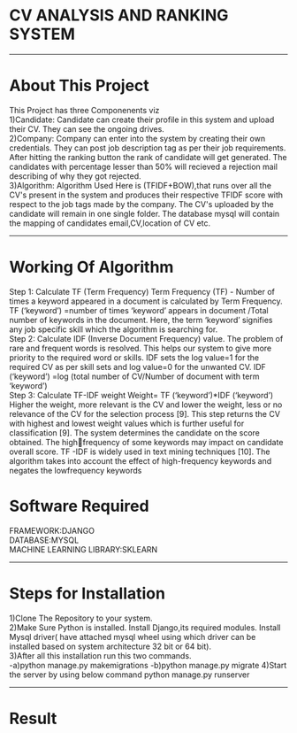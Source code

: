 <h1>CV ANALYSIS AND RANKING SYSTEM </h1>
<hr>

<h1>About This Project</h1>
This Project has three Componenents viz<br>
1)Candidate: Candidate can create their profile in this system and upload their CV. They can see the ongoing drives.
<br>
2)Company: Company can enter into the system by creating their own credentials. They can post job description tag as per their job requirements. After hitting the ranking button the rank of candidate will get generated. The candidates with percentage lesser than 50% will recieved a rejection mail describing of why they got rejected.
<br>
3)Algorithm: Algorithm Used Here is (TFIDF+BOW),that runs over all the CV's present in the system and produces their respective TFIDF score with respect to the job tags made by the company. The CV's uploaded by the candidate will remain in one single folder. The database mysql will contain the mapping of candidates email,CV,location of CV etc.

<hr>
<h1>Working Of Algorithm</h1>
Step 1: Calculate TF (Term Frequency) Term Frequency (TF) - Number of times a keyword
appeared in a document is calculated by Term Frequency. TF (‘keyword’) =number of times
‘keyword’ appears in document /Total number of keywords in the document. Here, the term
‘keyword’ signifies any job specific skill which the algorithm is searching for.<br>
Step 2: Calculate IDF (Inverse Document Frequency) value. The problem of rare and
frequent words is resolved. This helps our system to give more priority to the required word
or skills.
IDF sets the log value=1 for the required CV as per skill sets and log value=0 for the
unwanted CV. IDF (‘keyword’) =log (total number of CV/Number of document with term
‘keyword’)<br>
Step 3: Calculate TF-IDF weight Weight= TF (‘keyword’)*IDF (‘keyword’) Higher the
weight, more relevant is the CV and lower the weight, less or no relevance of the CV for the
selection process [9].
This step returns the CV with highest and lowest weight values which is further useful for
classification [9]. The system determines the candidate on the score obtained. The highfrequency of some keywords may impact on candidate overall score. TF -IDF is widely used
in text mining techniques [10].
The algorithm takes into account the effect of high-frequency keywords and negates the
lowfrequency keywords
<br>
<h1>Software Required</h1>
FRAMEWORK:DJANGO<BR>
DATABASE:MYSQL<br>
MACHINE LEARNING LIBRARY:SKLEARN<br>



<hr>
<h1>Steps for Installation</h1>
1)Clone The Repository to your system.<br>
2)Make Sure Python is installed. Install  Django,its required modules. Install Mysql driver( have attached mysql wheel using which driver can be installed based on system architecture 32 bit or 64 bit).<br>
3)After all this installation run this two commands.<br>
    -a)python manage.py makemigrations
    -b)python manage.py migrate
4)Start the server by using below command
    python manage.py runserver
<hr>

<h1>Result</h1>